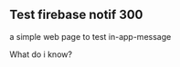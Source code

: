 <!DOCTYPE html>
<html>

<head>
	<link rel="manifest" href="manifest.json" />
</head>

<body>

<h2>Test firebase notif 300</h2>

<p>a simple web page to test in-app-message </p>

<p>What do i know?</p>

<script src="https://www.gstatic.com/firebasejs/8.3.2/firebase-app.js"></script>
<script src="https://www.gstatic.com/firebasejs/8.3.2/firebase-messaging.js"></script>


<script>

   var firebaseConfig = {
    apiKey: "AIzaSyDD2Z6QszCzx2uAoAMIv1yW3juQq7qJgEY",
    authDomain: "push-service-928e8.firebaseapp.com",
    projectId: "push-service-928e8",
    storageBucket: "push-service-928e8.appspot.com",
    messagingSenderId: "249606103679",
    appId: "1:249606103679:web:1e23c81d4a877525fa154a"
  };

  firebase.initializeApp(firebaseConfig);
  const messaging = firebase.messaging();

// Get registration token. Initially this makes a network call, once retrieved
// subsequent calls to getToken will return from cache.
messaging.getToken({ vapidKey: 'BJDiSathNY1GT_wFU9VxZPq_pahfb4eS7b4NfTnoNrNtEGHl5_K9r7ZjEgjdzyPZEcmrAZmURp001OnOYVhb1wU' }).then((currentToken) => {
  if (currentToken) {
    // Send the token to your server and update the UI if necessary
    // ...
    console.log('currentToken: ',currentToken);
  } else {
    // Show permission request UI
    console.log('No registration token available. Request permission to generate one.');
    // ...
  }
}).catch((err) => {
  console.log('An error occurred while retrieving token. ', err);
  // ...
});

</script>

</body>
</html>
